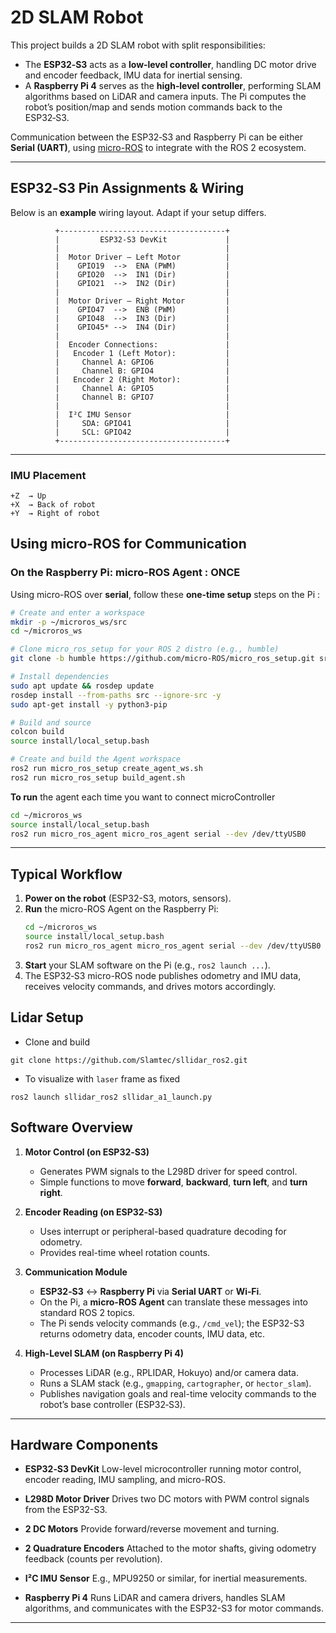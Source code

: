 # 2D SLAM Robot

This project builds a 2D SLAM robot with split responsibilities:

- The **ESP32‑S3** acts as a **low‑level controller**, handling DC motor drive and encoder feedback, IMU data for inertial sensing.
- A **Raspberry Pi 4** serves as the **high‑level controller**, performing SLAM algorithms based on LiDAR and camera inputs. The Pi computes the robot’s position/map and sends motion commands back to the ESP32‑S3.

Communication between the ESP32‑S3 and Raspberry Pi can be either **Serial (UART)**, using [micro-ROS](https://micro.ros.org/) to integrate with the ROS 2 ecosystem.

---

## ESP32‑S3 Pin Assignments & Wiring

Below is an **example** wiring layout. Adapt if your setup differs.

```
          +-------------------------------------+
          |         ESP32‑S3 DevKit             |
          |                                     |
          |  Motor Driver – Left Motor          |
          |    GPIO19  -->  ENA (PWM)           |
          |    GPIO20  -->  IN1 (Dir)           |
          |    GPIO21  -->  IN2 (Dir)           |
          |                                     |
          |  Motor Driver – Right Motor         |
          |    GPIO47  -->  ENB (PWM)           |
          |    GPIO48  -->  IN3 (Dir)           |
          |    GPIO45* -->  IN4 (Dir)           |
          |                                     |
          |  Encoder Connections:               |
          |   Encoder 1 (Left Motor):           |
          |     Channel A: GPIO6                |
          |     Channel B: GPIO4                |
          |   Encoder 2 (Right Motor):          |
          |     Channel A: GPIO5                |
          |     Channel B: GPIO7                |
          |                                     |
          |  I²C IMU Sensor                     |
          |     SDA: GPIO41                     |
          |     SCL: GPIO42                     |
          +-------------------------------------+
```


---
### IMU Placement
```
+Z  → Up
+X  → Back of robot
+Y  → Right of robot
```

## Using micro-ROS for Communication

### On the Raspberry Pi: micro-ROS Agent : ONCE

Using micro-ROS over **serial**, follow these **one-time setup** steps on the Pi :

```bash
# Create and enter a workspace
mkdir -p ~/microros_ws/src
cd ~/microros_ws

# Clone micro_ros_setup for your ROS 2 distro (e.g., humble)
git clone -b humble https://github.com/micro-ROS/micro_ros_setup.git src/micro_ros_setup

# Install dependencies
sudo apt update && rosdep update
rosdep install --from-paths src --ignore-src -y
sudo apt-get install -y python3-pip

# Build and source
colcon build
source install/local_setup.bash

# Create and build the Agent workspace
ros2 run micro_ros_setup create_agent_ws.sh
ros2 run micro_ros_setup build_agent.sh
```

**To run** the agent each time you want to connect microController
```bash
cd ~/microros_ws
source install/local_setup.bash
ros2 run micro_ros_agent micro_ros_agent serial --dev /dev/ttyUSB0
```
---

## Typical Workflow

1. **Power on the robot** (ESP32-S3, motors, sensors).
2. **Run** the micro-ROS Agent on the Raspberry Pi:
   ```bash
   cd ~/microros_ws
   source install/local_setup.bash
   ros2 run micro_ros_agent micro_ros_agent serial --dev /dev/ttyUSB0
   ```
3. **Start** your SLAM software on the Pi (e.g., `ros2 launch ...`).
4. The ESP32‑S3 micro-ROS node publishes odometry and IMU data, receives velocity commands, and drives motors accordingly.



## Lidar Setup
- Clone and build
```
git clone https://github.com/Slamtec/sllidar_ros2.git
```
- To visualize with `laser` frame as fixed
```
ros2 launch sllidar_ros2 sllidar_a1_launch.py
```

## Software Overview

1. **Motor Control (on ESP32‑S3)**
   - Generates PWM signals to the L298D driver for speed control.
   - Simple functions to move **forward**, **backward**, **turn left**, and **turn right**.

2. **Encoder Reading (on ESP32‑S3)**
   - Uses interrupt or peripheral-based quadrature decoding for odometry.
   - Provides real-time wheel rotation counts.

3. **Communication Module**
   - **ESP32‑S3** ↔ **Raspberry Pi** via **Serial UART** or **Wi‑Fi**.
   - On the Pi, a **micro-ROS Agent** can translate these messages into standard ROS 2 topics.
   - The Pi sends velocity commands (e.g., `/cmd_vel`); the ESP32-S3 returns odometry data, encoder counts, IMU data, etc.

4. **High-Level SLAM (on Raspberry Pi 4)**
   - Processes LiDAR (e.g., RPLIDAR, Hokuyo) and/or camera data.
   - Runs a SLAM stack (e.g., `gmapping`, `cartographer`, or `hector_slam`).
   - Publishes navigation goals and real-time velocity commands to the robot’s base controller (ESP32‑S3).

---

## Hardware Components

- **ESP32‑S3 DevKit**
  Low-level microcontroller running motor control, encoder reading, IMU sampling, and micro-ROS.

- **L298D Motor Driver**
  Drives two DC motors with PWM control signals from the ESP32-S3.

- **2 DC Motors**
  Provide forward/reverse movement and turning.

- **2 Quadrature Encoders**
  Attached to the motor shafts, giving odometry feedback (counts per revolution).

- **I²C IMU Sensor**
  E.g., MPU9250 or similar, for inertial measurements.

- **Raspberry Pi 4**
  Runs LiDAR and camera drivers, handles SLAM algorithms, and communicates with the ESP32-S3 for motor commands.

---
